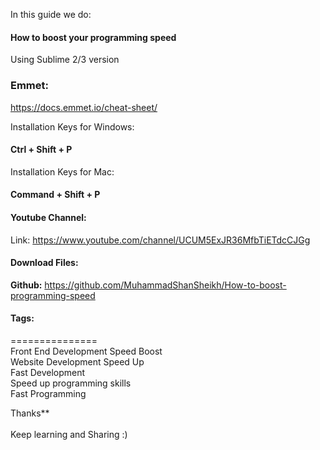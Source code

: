 In this guide we do:

#### How to boost your programming speed

Using Sublime 2/3 version

### Emmet: 

https://docs.emmet.io/cheat-sheet/

Installation Keys for Windows:<br>
#### Ctrl + Shift + P

Installation Keys for Mac:<br>
#### Command + Shift + P

#### Youtube Channel:
 
Link: https://www.youtube.com/channel/UCUM5ExJR36MfbTiETdcCJGg

#### Download Files:

**Github:** https://github.com/MuhammadShanSheikh/How-to-boost-programming-speed


#### Tags:
===============<br>
Front End Development Speed Boost<br>
Website Development Speed Up<br>
Fast Development<br>
Speed up programming skills<br>
Fast Programming<br>


Thanks**<br>
<br>
Keep learning and Sharing :)
